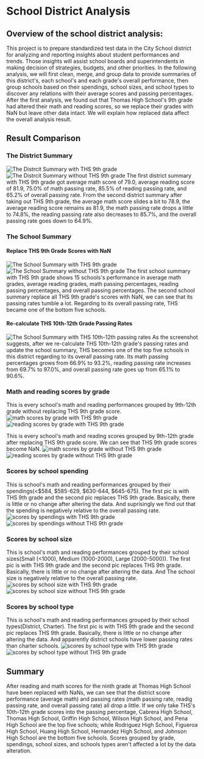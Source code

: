 # School District Analysis
## Overview of the school district analysis:
This project is to prepare standardized test data in the City School district for analyzing and reporting insights about student performances and trends. Those insights will assist school boards and superintendents in making decision of strategies, budgets, and other priorities. In the following analysis, we will first clean, merge, and group data to provide summaries of this district's, each school's and each grade's overall performance, then group schools based on their spendings, school sizes, and school types to discover any relations with their average scores and passing percentages. After the first analysis, we found out that Thomas High School's 9th grade had altered their math and reading scores, so we replace their grades with NaN but leave other data intact. We will explain how replaced data affect the overall analysis result.


## Result Comparison
### The District Summary
![The Distrcit Summary with THS 9th grade](https://github.com/ZiwenLyu/School_District_Analysis/blob/main/Resources/district_summary_1.png)
![The Distrcit Summary without THS 9th grade](https://github.com/ZiwenLyu/School_District_Analysis/blob/main/Resources/district_summary_2.png)
The first district summary with THS 9th grade got average math score of 79.0, average reading score of 81.9, 75.0% of math passing rate, 85.5% of reading passing rate, and 65.2% of overall passing rate. From the second district summary after taking out THS 9th grade, the average math score slides a bit to 78.9, the average reading score remains as 81.9, the math passing rate drops a little to 74.8%, the reading passing rate also decreases to 85.7%, and the overall passing rate goes down to 64.9%. 

### The School Summary
#### Replace THS 9th Grade Scores with NaN
![The School Summary with THS 9th grade](https://github.com/ZiwenLyu/School_District_Analysis/blob/main/Resources/school_summary_1.png)
![The School Summary without THS 9th grade](https://github.com/ZiwenLyu/School_District_Analysis/blob/main/Resources/school_summary_2.png)
The first school summary with THS 9th grade shows 15 schools's performance in average math grades, average reading grades, math passing percentages, reading passing percentages, and overall passing percentages. The second school summary replace all THS 9th grade's scores with NaN, we can see that its passing rates tumble a lot. Regarding to its overall passing rate, THS became one of the bottom five schools.

#### Re-calculate THS 10th-12th Grade Passing Rates
![The School Summary with THS 10th-12th passing rates](https://github.com/ZiwenLyu/School_District_Analysis/blob/main/Resources/top_school.png)
As the screenshot suggests, after we re-calculate THS 10th-12th grade's passing rates and update the school summary, THS becomes one of the top five schools in this district regarding to its overall passing rate. Its math passing percentages grows from 66.9% to 93.2%, reading passing rate increases from 69.7% to 97.0%, and overall passing rate goes up from 65.1% to 90.6%.

### Math and reading scores by grade 
This is every school's math and reading performances grouped by 9th-12th grade without replacing THS 9th grade score. 
![math scores by grade with THS 9th grade](https://github.com/ZiwenLyu/School_District_Analysis/blob/main/Resources/grade_summary_math1.png)
![reading scores by grade with THS 9th grade](https://github.com/ZiwenLyu/School_District_Analysis/blob/main/Resources/grade_summary_reading1.png)

This is every school's math and reading scores grouped by 9th-12th grade after replacing THS 9th grade score. We can see that THS 9th grade scores become NaN.
![math scores by grade without THS 9th grade](https://github.com/ZiwenLyu/School_District_Analysis/blob/main/Resources/grade_summary_math2.png)
![reading scores by grade without THS 9th grade](https://github.com/ZiwenLyu/School_District_Analysis/blob/main/Resources/grade_summary_reading2.png)

### Scores by school spending
This is school's math and reading performances grouped by their spendings(<$584, $585-629, $630-644, $645-675). The first pic is with THS 9th grade and the second pic replaces THS 9th grade. Basically, there is little or no change after altering the data. And suprisingly we find out that the spending is negatively relative to the overall passing rate.
![scores by spendings with THS 9th grade](https://github.com/ZiwenLyu/School_District_Analysis/blob/main/Resources/score_by_spending1.png)
![scores by spendings without THS 9th grade](https://github.com/ZiwenLyu/School_District_Analysis/blob/main/Resources/score_by_spending2.png)

### Scores by school size
This is school's math and reading performances grouped by their school sizes(Small (<1000), Medium (1000-2000), Large (2000-5000)). The first pic is with THS 9th grade and the second pic replaces THS 9th grade. Basically, there is little or no change after altering the data. And The school size is negatively relative to the overall passing rate.
![scores by school size with THS 9th grade](https://github.com/ZiwenLyu/School_District_Analysis/blob/main/Resources/score_by_size1.png)
![scores by school size without THS 9th grade](https://github.com/ZiwenLyu/School_District_Analysis/blob/main/Resources/score_by_size2.png)

### Scores by school type
This is school's math and reading performances grouped by their school types(District, Charter). The first pic is with THS 9th grade and the second pic replaces THS 9th grade. Basically, there is little or no change after altering the data. And apparently district schools have lower passing rates than charter schools.
![scores by school type with THS 9th grade](https://github.com/ZiwenLyu/School_District_Analysis/blob/main/Resources/score_by_type.png)
![scores by school type without THS 9th grade](https://github.com/ZiwenLyu/School_District_Analysis/blob/main/Resources/score_by_type2.png)

## Summary
After reading and math scores for the ninth grade at Thomas High School have been replaced with NaNs, we can see that the district score performance (average math) and passing rates (math passing rate, readig passing rate, and overall passing rate) all drop a little. If we only take THS's 10th-12th grade scores into the passing percentage, Cabrera High School, Thomas High School, Griffin High School, Wilson High School, and Pena High School are the top five schools; while Rodriguez High School, Figueroa High School, Huang High School, Hernandez High School, and Johnson High School are the bottom five schools. Scores grouped by grade, spendings, school sizes, and schools types aren't affected a lot by the data alteration. 
